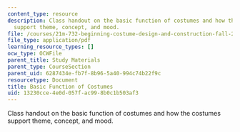 ```yaml
---
content_type: resource
description: Class handout on the basic function of costumes and how the costumes
  support theme, concept, and mood.
file: /courses/21m-732-beginning-costume-design-and-construction-fall-2008/13230cce4e0d057fac998b0c1b503af3_costumes.pdf
file_type: application/pdf
learning_resource_types: []
ocw_type: OCWFile
parent_title: Study Materials
parent_type: CourseSection
parent_uid: 6287434e-fb7f-8b96-5a40-994c74b22f9c
resourcetype: Document
title: Basic Function of Costumes
uid: 13230cce-4e0d-057f-ac99-8b0c1b503af3
---
```

Class handout on the basic function of costumes and how the costumes support theme, concept, and mood.

